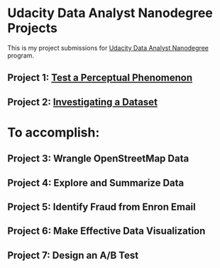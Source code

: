 # Udacity Data Analyst Nanodegree Projects

This is my project submissions for [Udacity Data Analyst Nanodegree](https://www.udacity.com/course/data-analyst-nanodegree--nd002) program.

## Project 1: [Test a Perceptual Phenomenon](https://github.com/LordHogi/udacity-data-analyst-nanodegree/tree/master/Test-a-perceptual-phenomenon)

## Project 2: [Investigating a Dataset](https://github.com/LordHogi/udacity-data-analyst-nanodegree/tree/master/Investigating-a-dataset)

# To accomplish:

## Project 3: Wrangle OpenStreetMap Data

## Project 4: Explore and Summarize Data

## Project 5: Identify Fraud from Enron Email

## Project 6: Make Effective Data Visualization

## Project 7: Design an A/B Test